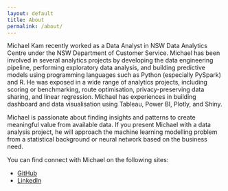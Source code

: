```yaml
---
layout: default
title: About
permalink: /about/
---
```


Michael Kam recently worked as a Data Analyst in NSW Data Analytics Centre under the NSW Department of Customer Service. Michael has been involved in several analytics projects by developing the data engineering pipeline, performing exploratory data analysis, and building predictive models using programming languages such as Python (especially PySpark) and R. He was exposed in a wide range of analytics projects, including scoring or benchmarking, route optimisation, privacy-preserving data sharing, and linear regression. Michael has experiences in building dashboard and data visualisation using Tableau, Power BI, Plotly, and Shiny.

Michael is passionate about finding insights and patterns to create meaningful value from available data. If you present Michael with a data analysis project, he will approach the machine learning modelling problem from a statistical background or neural network based on the business need. 

You can find connect with Michael on the following sites:
* [GitHub](https://github.com/michaelk-a-m)
* [LinkedIn](https://linkedin.com/in/michael-kam)